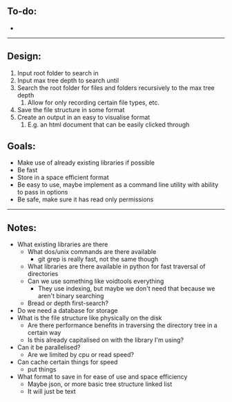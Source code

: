 
## To-do:

-

---

## Design:

1. Input root folder to search in
2. Input max tree depth to search until
3. Search the root folder for files and folders recursively to the max tree depth
   1. Allow for only recording certain file types, etc.
4. Save the file structure in some format
5. Create an output in an easy to visualise format
   1. E.g. an html document that can be easily clicked through

## Goals:

- Make use of already existing libraries if possible
- Be fast
- Store in a space efficient format
- Be easy to use, maybe implement as a command line utility with ability to pass in options
- Be safe, make sure it has read only permissions

---

## Notes:

- What existing libraries are there
  - What dos/unix commands are there available
    - git grep is really fast, not the same though
  - What libraries are there available in python for fast traversal of directories
  - Can we use something like voidtools everything
    - They use indexing, but maybe we don't need that because we aren't binary searching
  - Bread or depth first-search?
- Do we need a database for storage
- What is the file structure like physically on the disk
  - Are there performance benefits in traversing the directory tree in a certain way 
  - Is this already capitalised on with the library I'm using?
- Can it be parallelised?
  - Are we limited by cpu or read speed?
- Can cache certain things for speed
  - put things
- What format to save in for ease of use and space efficiency
  - Maybe json, or more basic tree structure linked list
  - It will just be text





